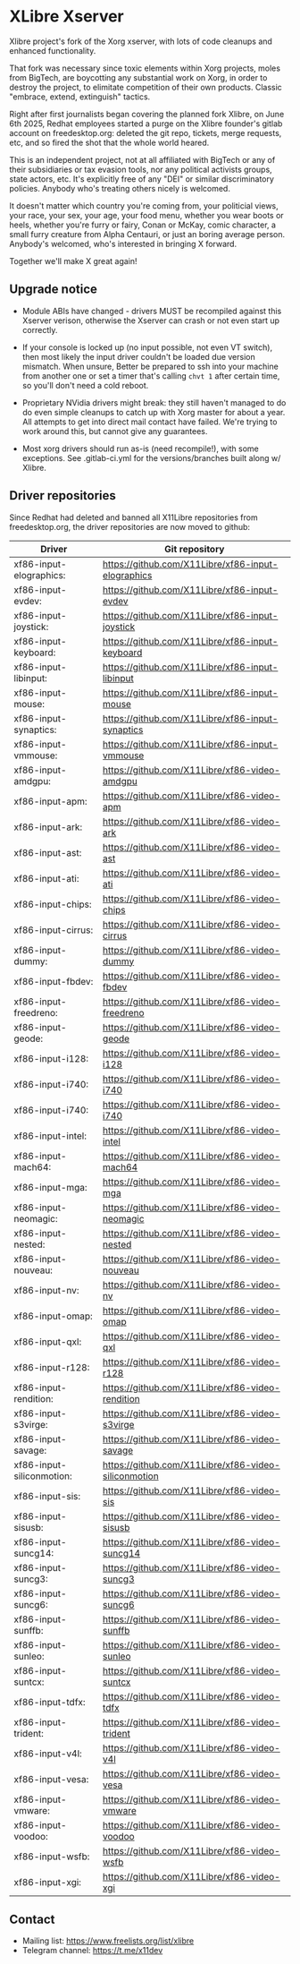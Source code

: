 XLibre Xserver
===============

Xlibre project's fork of the Xorg xserver, with lots of code cleanups
and enhanced functionality.

That fork was necessary since toxic elements within Xorg projects, moles
from BigTech, are boycotting any substantial work on Xorg, in order to
destroy the project, to elimitate competition of their own products.
Classic "embrace, extend, extinguish" tactics.

Right after first journalists began covering the planned fork Xlibre,
on June 6th 2025, Redhat employees started a purge on the Xlibre founder's
gitlab account on freedesktop.org: deleted the git repo, tickets, merge
requests, etc, and so fired the shot that the whole world heared.

This is an independent project, not at all affiliated with BigTech or any
of their subsidiaries or tax evasion tools, nor any political activists
groups, state actors, etc. It's explicitly free of any "DEI" or similar
discriminatory policies. Anybody who's treating others nicely is welcomed.

It doesn't matter which country you're coming from, your politicial views,
your race, your sex, your age, your food menu, whether you wear boots or
heels, whether you're furry or fairy, Conan or McKay, comic character, a
small furry creature from Alpha Centauri, or just an boring average person.
Anybody's welcomed, who's interested  in bringing X forward.

Together we'll make X great again!

Upgrade notice
--------------

* Module ABIs have changed - drivers MUST be recompiled against this Xserver
  verison, otherwise the Xserver can crash or not even start up correctly.

* If your console is locked up (no input possible, not even VT switch), then
  most likely the input driver couldn't be loaded due version mismatch.
  When unsure, Better be prepared to ssh into your machine from another one
  or set a timer that's calling `chvt 1` after certain time, so you'll don't
  need a cold reboot.

* Proprietary NVidia drivers might break: they still haven't managed to do
  do even simple cleanups to catch up with Xorg master for about a year.
  All attempts to get into direct mail contact have failed. We're trying to
  work around this, but cannot give any guarantees.

* Most xorg drivers should run as-is (need recompile!), with some exceptions.
  See .gitlab-ci.yml for the versions/branches built along w/ Xlibre.


Driver repositories
-------------------

Since Redhat had deleted and banned all X11Libre repositories from freedesktop.org,
the driver repositories are now moved to github:

| Driver | Git repository |
| --- | --- |
| xf86-input-elographics:   | https://github.com/X11Libre/xf86-input-elographics    |
| xf86-input-evdev:         | https://github.com/X11Libre/xf86-input-evdev          |
| xf86-input-joystick:      | https://github.com/X11Libre/xf86-input-joystick       |
| xf86-input-keyboard:      | https://github.com/X11Libre/xf86-input-keyboard       |
| xf86-input-libinput:      | https://github.com/X11Libre/xf86-input-libinput       |
| xf86-input-mouse:         | https://github.com/X11Libre/xf86-input-mouse          |
| xf86-input-synaptics:     | https://github.com/X11Libre/xf86-input-synaptics      |
| xf86-input-vmmouse:       | https://github.com/X11Libre/xf86-input-vmmouse        |
| xf86-input-amdgpu:        | https://github.com/X11Libre/xf86-video-amdgpu         |
| xf86-input-apm:           | https://github.com/X11Libre/xf86-video-apm            |
| xf86-input-ark:           | https://github.com/X11Libre/xf86-video-ark            |
| xf86-input-ast:           | https://github.com/X11Libre/xf86-video-ast            |
| xf86-input-ati:           | https://github.com/X11Libre/xf86-video-ati            |
| xf86-input-chips:         | https://github.com/X11Libre/xf86-video-chips          |
| xf86-input-cirrus:        | https://github.com/X11Libre/xf86-video-cirrus         |
| xf86-input-dummy:         | https://github.com/X11Libre/xf86-video-dummy          |
| xf86-input-fbdev:         | https://github.com/X11Libre/xf86-video-fbdev          |
| xf86-input-freedreno:     | https://github.com/X11Libre/xf86-video-freedreno      |
| xf86-input-geode:         | https://github.com/X11Libre/xf86-video-geode          |
| xf86-input-i128:          | https://github.com/X11Libre/xf86-video-i128           |
| xf86-input-i740:          | https://github.com/X11Libre/xf86-video-i740           |
| xf86-input-i740:          | https://github.com/X11Libre/xf86-video-i740           |
| xf86-input-intel:         | https://github.com/X11Libre/xf86-video-intel          |
| xf86-input-mach64:        | https://github.com/X11Libre/xf86-video-mach64         |
| xf86-input-mga:           | https://github.com/X11Libre/xf86-video-mga            |
| xf86-input-neomagic:      | https://github.com/X11Libre/xf86-video-neomagic       |
| xf86-input-nested:        | https://github.com/X11Libre/xf86-video-nested         |
| xf86-input-nouveau:       | https://github.com/X11Libre/xf86-video-nouveau        |
| xf86-input-nv:            | https://github.com/X11Libre/xf86-video-nv             |
| xf86-input-omap:          | https://github.com/X11Libre/xf86-video-omap           |
| xf86-input-qxl:           | https://github.com/X11Libre/xf86-video-qxl            |
| xf86-input-r128:          | https://github.com/X11Libre/xf86-video-r128           |
| xf86-input-rendition:     | https://github.com/X11Libre/xf86-video-rendition      |
| xf86-input-s3virge:       | https://github.com/X11Libre/xf86-video-s3virge        |
| xf86-input-savage:        | https://github.com/X11Libre/xf86-video-savage         |
| xf86-input-siliconmotion: | https://github.com/X11Libre/xf86-video-siliconmotion  |
| xf86-input-sis:           | https://github.com/X11Libre/xf86-video-sis            |
| xf86-input-sisusb:        | https://github.com/X11Libre/xf86-video-sisusb         |
| xf86-input-suncg14:       | https://github.com/X11Libre/xf86-video-suncg14        |
| xf86-input-suncg3:        | https://github.com/X11Libre/xf86-video-suncg3         |
| xf86-input-suncg6:        | https://github.com/X11Libre/xf86-video-suncg6         |
| xf86-input-sunffb:        | https://github.com/X11Libre/xf86-video-sunffb         |
| xf86-input-sunleo:        | https://github.com/X11Libre/xf86-video-sunleo         |
| xf86-input-suntcx:        | https://github.com/X11Libre/xf86-video-suntcx         |
| xf86-input-tdfx:          | https://github.com/X11Libre/xf86-video-tdfx           |
| xf86-input-trident:       | https://github.com/X11Libre/xf86-video-trident        |
| xf86-input-v4l:           | https://github.com/X11Libre/xf86-video-v4l            |
| xf86-input-vesa:          | https://github.com/X11Libre/xf86-video-vesa           |
| xf86-input-vmware:        | https://github.com/X11Libre/xf86-video-vmware         |
| xf86-input-voodoo:        | https://github.com/X11Libre/xf86-video-voodoo         |
| xf86-input-wsfb:          | https://github.com/X11Libre/xf86-video-wsfb           |
| xf86-input-xgi:           | https://github.com/X11Libre/xf86-video-xgi            |


Contact
-------

* Mailing list: https://www.freelists.org/list/xlibre
* Telegram channel: https://t.me/x11dev
